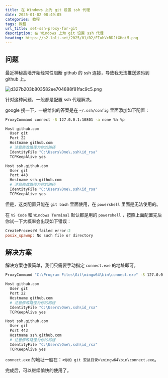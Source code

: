 ```yaml
---
title: 在 Windows 上为 git 设置 ssh 代理
date: 2025-01-02 08:49:05
categories: 教程
tags: 教程
url_title: set-ssh-proxy-for-git
description: 在 Windows 上为 git 设置 ssh 代理
headimg: https://s2.loli.net/2025/01/02/FIuhVcRDJtXHoiM.png
---
```


## 问题

最近神秘高墙开始经常性阻断 github 的 ssh 连接，导致我无法推送源码到 github 上。

![d327b203b803582ee704888f81fac9c5.png](https://s2.loli.net/2025/01/02/FIuhVcRDJtXHoiM.png)

针对这种问题，一般都是配置 ssh 代理解决。

google 搜一下，一般给出的答案是在 `~/.ssh/config` 里面添加如下配置：

```bash
ProxyCommand connect -S 127.0.0.1:10801 -a none %h %p

Host github.com
  User git
  Port 22
  Hostname github.com
  # 注意修改路径为你的路径
  IdentityFile "C:\Users\One\.ssh\id_rsa"
  TCPKeepAlive yes

Host ssh.github.com
  User git
  Port 443
  Hostname ssh.github.com
  # 注意修改路径为你的路径
  IdentityFile "C:\Users\One\.ssh\id_rsa"
  TCPKeepAlive yes
```

但是，这类配置只能在 `git bash` 里面使用，在 `powershell` 里面是无法使用的。

在 `VS Code` 和 `Windows Terminal` 默认都是用的 `powershell` ，按照上面配置完后你试一下大概率会出现如下错误：

```powershell
CreateProcessW failed error:2
posix_spawnp: No such file or directory
```

## 解决方案

解决方案也很简单，我们只需要手动指定 `connect.exe` 的地址即可。

```bash
ProxyCommand "C:\Program Files\Git\mingw64\bin\connect.exe" -S 127.0.0.1:7890 -a none %h %p

Host github.com
  User git
  Port 22
  Hostname github.com
  # 注意修改路径为你的路径
  IdentityFile "C:\Users\One\.ssh\id_rsa"
  TCPKeepAlive yes

Host ssh.github.com
  User git
  Port 443
  Hostname ssh.github.com
  # 注意修改路径为你的路径
  IdentityFile "C:\Users\One\.ssh\id_rsa"
  TCPKeepAlive yes
```

`connect.exe` 的地址一般在：`<你的 git 安装目录>\mingw64\bin\connect.exe`。

完成后，可以继续愉快的使用了。